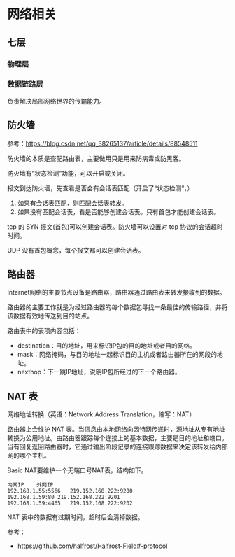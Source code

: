 # 网络相关

## 七层


### 物理层

### 数据链路层

负责解决局部网络世界的传输能力。



## 防火墙

参考：https://blog.csdn.net/qq_38265137/article/details/88548511

防火墙的本质是查配路由表，主要做用只是用来防病毒或防黑客。

防火墙有“状态检测”功能，可以开启或关闭。

报文到达防火墙，先查看是否会有会话表匹配（开启了“状态检测”，）
1. 如果有会话表匹配，则匹配会话表转发。
2. 如果没有匹配会话表，看是否能够创建会话表。只有首包才能创建会话表。

tcp 的 SYN 报文(首包)可以创建会话表。防火墙可以设置对 tcp 协议的会话超时时间。

UDP 没有首包概念，每个报文都可以创建会话表。


## 路由器

Internet网络的主要节点设备是路由器，路由器通过路由表来转发接收到的数据。

路由器的主要工作就是为经过路由器的每个数据包寻找一条最佳的传输路径，并将该数据有效地传送到目的站点。

路由表中的表项内容包括：

- destination：目的地址，用来标识IP包的目的地址或者目的网络。
- mask：网络掩码，与目的地址一起标识目的主机或者路由器所在的网段的地址。
- nexthop：下一跳IP地址，说明IP包所经过的下一个路由器。

## NAT 表

网络地址转换（英语：Network Address Translation，缩写：NAT）

路由器上会维护 NAT 表。当信息由本地网络向因特网传递时，源地址从专有地址转换为公用地址。由路由器跟踪每个连接上的基本数据，主要是目的地址和端口。当有回复返回路由器时，它通过输出阶段记录的连接跟踪数据来决定该转发给内部网的哪个主机。

Basic NAT要维护一个无端口号NAT表，结构如下。

``` shell
内网IP	外网IP
192.168.1.55:5566	219.152.168.222:9200
192.168.1.59:80	219.152.168.222:9201
192.168.1.59:4465	219.152.168.222:9202
```

NAT 表中的数据有过期时间，超时后会清掉数据。




参考：

- https://github.com/halfrost/Halfrost-Field#-protocol
